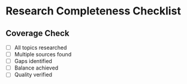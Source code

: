 # Research Completeness Checklist
## Coverage Check
- [ ] All topics researched
- [ ] Multiple sources found
- [ ] Gaps identified
- [ ] Balance achieved
- [ ] Quality verified
